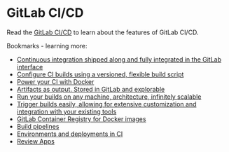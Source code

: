 # GitLab CI/CD

Read the [GitLab CI/CD](https://about.gitlab.com/gitlab-ci-cd/) to learn about the features of GitLab CI/CD.

Bookmarks - learning more:
- [Continuous integration shipped along and fully integrated in the GitLab interface](https://docs.gitlab.com/ce/ci/)
- [Configure CI builds using a versioned, flexible build script](https://docs.gitlab.com/ce/ci/yaml/README.html)
- [Power your CI with Docker](https://docs.gitlab.com/ce/ci/docker/using_docker_images.html)
- [Artifacts as output. Stored in GitLab and explorable](https://docs.gitlab.com/ce/ci/build_artifacts/README.html)
- [Run your builds on any machine, architecture, infinitely scalable](https://docs.gitlab.com/ce/ci/runners/README.html)
- [Trigger builds easily, allowing for extensive customization and integration with your existing tools](https://docs.gitlab.com/ce/ci/triggers/README.html)
- [GitLab Container Registry for Docker images](https://docs.gitlab.com/ce/container_registry/README.html)
- [Build pipelines](https://docs.gitlab.com/ce/ci/pipelines.html)
- [Environments and deployments in CI](https://docs.gitlab.com/ce/ci/environments.html)
- [Review Apps](https://about.gitlab.com/features/review-apps/)
